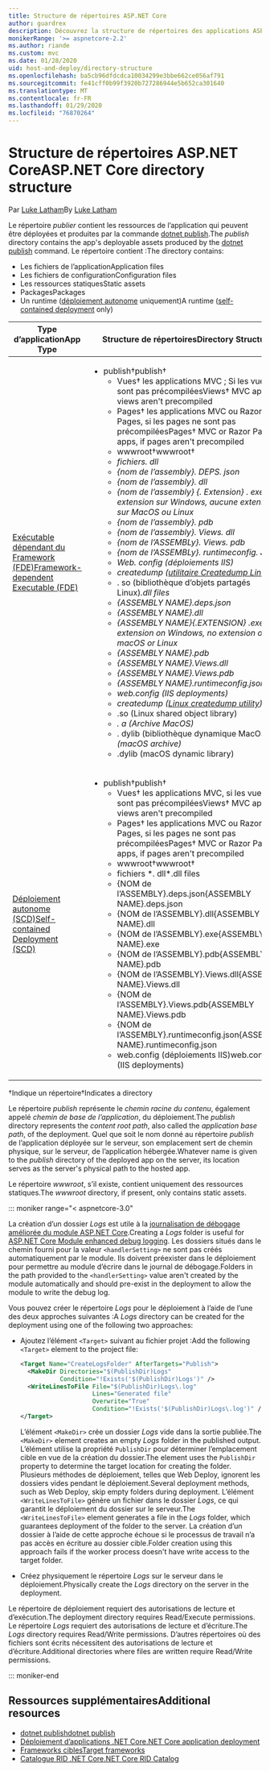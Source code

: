 ```yaml
---
title: Structure de répertoires ASP.NET Core
author: guardrex
description: Découvrez la structure de répertoires des applications ASP.NET Core publiées.
monikerRange: '>= aspnetcore-2.2'
ms.author: riande
ms.custom: mvc
ms.date: 01/28/2020
uid: host-and-deploy/directory-structure
ms.openlocfilehash: ba5cb96dfdcdca10034299e3bbe662ce056af791
ms.sourcegitcommit: fe41cff0b99f3920b727286944e5b652ca301640
ms.translationtype: MT
ms.contentlocale: fr-FR
ms.lasthandoff: 01/29/2020
ms.locfileid: "76870264"
---
```

# <a name="aspnet-core-directory-structure"></a><span data-ttu-id="a70f3-103">Structure de répertoires ASP.NET Core</span><span class="sxs-lookup"><span data-stu-id="a70f3-103">ASP.NET Core directory structure</span></span>

<span data-ttu-id="a70f3-104">Par [Luke Latham](https://github.com/guardrex)</span><span class="sxs-lookup"><span data-stu-id="a70f3-104">By [Luke Latham](https://github.com/guardrex)</span></span>

<span data-ttu-id="a70f3-105">Le répertoire *publier* contient les ressources de l’application qui peuvent être déployées et produites par la commande [dotnet publish](/dotnet/core/tools/dotnet-publish).</span><span class="sxs-lookup"><span data-stu-id="a70f3-105">The *publish* directory contains the app's deployable assets produced by the [dotnet publish](/dotnet/core/tools/dotnet-publish) command.</span></span> <span data-ttu-id="a70f3-106">Le répertoire contient :</span><span class="sxs-lookup"><span data-stu-id="a70f3-106">The directory contains:</span></span>

* <span data-ttu-id="a70f3-107">Les fichiers de l’application</span><span class="sxs-lookup"><span data-stu-id="a70f3-107">Application files</span></span>
* <span data-ttu-id="a70f3-108">Les fichiers de configuration</span><span class="sxs-lookup"><span data-stu-id="a70f3-108">Configuration files</span></span>
* <span data-ttu-id="a70f3-109">Les ressources statiques</span><span class="sxs-lookup"><span data-stu-id="a70f3-109">Static assets</span></span>
* <span data-ttu-id="a70f3-110">Packages</span><span class="sxs-lookup"><span data-stu-id="a70f3-110">Packages</span></span>
* <span data-ttu-id="a70f3-111">Un runtime ([déploiement autonome](/dotnet/core/deploying/#self-contained-deployments-scd) uniquement)</span><span class="sxs-lookup"><span data-stu-id="a70f3-111">A runtime ([self-contained deployment](/dotnet/core/deploying/#self-contained-deployments-scd) only)</span></span>

| <span data-ttu-id="a70f3-112">Type d’application</span><span class="sxs-lookup"><span data-stu-id="a70f3-112">App Type</span></span> | <span data-ttu-id="a70f3-113">Structure de répertoires</span><span class="sxs-lookup"><span data-stu-id="a70f3-113">Directory Structure</span></span> |
| -------- | ------------------- |
| [<span data-ttu-id="a70f3-114">Exécutable dépendant du Framework (FDE)</span><span class="sxs-lookup"><span data-stu-id="a70f3-114">Framework-dependent Executable (FDE)</span></span>](/dotnet/core/deploying/#framework-dependent-executables-fde) | <ul><li><span data-ttu-id="a70f3-115">publish&dagger;</span><span class="sxs-lookup"><span data-stu-id="a70f3-115">publish&dagger;</span></span><ul><li><span data-ttu-id="a70f3-116">Vues&dagger; les applications MVC ; Si les vues ne sont pas précompilées</span><span class="sxs-lookup"><span data-stu-id="a70f3-116">Views&dagger; MVC apps; if views aren't precompiled</span></span></li><li><span data-ttu-id="a70f3-117">Pages&dagger; les applications MVC ou Razor Pages, si les pages ne sont pas précompilées</span><span class="sxs-lookup"><span data-stu-id="a70f3-117">Pages&dagger; MVC or Razor Pages apps, if pages aren't precompiled</span></span></li><li><span data-ttu-id="a70f3-118">wwwroot&dagger;</span><span class="sxs-lookup"><span data-stu-id="a70f3-118">wwwroot&dagger;</span></span></li><li><span data-ttu-id="a70f3-119">*fichiers. dll</li><li>{nom de l’assembly}. DEPS. json</li><li>{nom de l’assembly}. dll</li><li>{nom de l’assembly} {. Extension} *. exe* extension sur Windows, aucune extension sur MacOS ou Linux</li><li>{nom de l’assembly}. pdb</li><li>{nom de l’assembly}. Views. dll</li><li>{nom de l’ASSEMBLy}. Views. pdb</li><li>{nom de l’ASSEMBLy}. runtimeconfig. JSON</li><li>Web. config (déploiements IIS)</li><li>createdump ([utilitaire Createdump Linux](https://github.com/dotnet/coreclr/blob/master/Documentation/botr/xplat-minidump-generation.md#configurationpolicy))* </li><li>. so (bibliothèque d’objets partagés Linux)</span><span class="sxs-lookup"><span data-stu-id="a70f3-119">*.dll files</li><li>{ASSEMBLY NAME}.deps.json</li><li>{ASSEMBLY NAME}.dll</li><li>{ASSEMBLY NAME}{.EXTENSION} *.exe* extension on Windows, no extension on macOS or Linux</li><li>{ASSEMBLY NAME}.pdb</li><li>{ASSEMBLY NAME}.Views.dll</li><li>{ASSEMBLY NAME}.Views.pdb</li><li>{ASSEMBLY NAME}.runtimeconfig.json</li><li>web.config (IIS deployments)</li><li>createdump ([Linux createdump utility](https://github.com/dotnet/coreclr/blob/master/Documentation/botr/xplat-minidump-generation.md#configurationpolicy))</li><li>*.so (Linux shared object library)</span></span></li><li><span data-ttu-id="a70f3-120">*. a (Archive MacOS)</li><li>* . dylib (bibliothèque dynamique MacOS)</span><span class="sxs-lookup"><span data-stu-id="a70f3-120">*.a (macOS archive)</li><li>*.dylib (macOS dynamic library)</span></span></li></ul></li></ul> |
| [<span data-ttu-id="a70f3-121">Déploiement autonome (SCD)</span><span class="sxs-lookup"><span data-stu-id="a70f3-121">Self-contained Deployment (SCD)</span></span>](/dotnet/core/deploying/#self-contained-deployments-scd) | <ul><li><span data-ttu-id="a70f3-122">publish&dagger;</span><span class="sxs-lookup"><span data-stu-id="a70f3-122">publish&dagger;</span></span><ul><li><span data-ttu-id="a70f3-123">Vues&dagger; les applications MVC, si les vues ne sont pas précompilées</span><span class="sxs-lookup"><span data-stu-id="a70f3-123">Views&dagger; MVC apps, if views aren't precompiled</span></span></li><li><span data-ttu-id="a70f3-124">Pages&dagger; les applications MVC ou Razor Pages, si les pages ne sont pas précompilées</span><span class="sxs-lookup"><span data-stu-id="a70f3-124">Pages&dagger; MVC or Razor Pages apps, if pages aren't precompiled</span></span></li><li><span data-ttu-id="a70f3-125">wwwroot&dagger;</span><span class="sxs-lookup"><span data-stu-id="a70f3-125">wwwroot&dagger;</span></span></li><li><span data-ttu-id="a70f3-126">fichiers \*. dll</span><span class="sxs-lookup"><span data-stu-id="a70f3-126">\*.dll files</span></span></li><li><span data-ttu-id="a70f3-127">{NOM de l’ASSEMBLY}.deps.json</span><span class="sxs-lookup"><span data-stu-id="a70f3-127">{ASSEMBLY NAME}.deps.json</span></span></li><li><span data-ttu-id="a70f3-128">{NOM de l’ASSEMBLY}.dll</span><span class="sxs-lookup"><span data-stu-id="a70f3-128">{ASSEMBLY NAME}.dll</span></span></li><li><span data-ttu-id="a70f3-129">{NOM de l’ASSEMBLY}.exe</span><span class="sxs-lookup"><span data-stu-id="a70f3-129">{ASSEMBLY NAME}.exe</span></span></li><li><span data-ttu-id="a70f3-130">{NOM de l’ASSEMBLY}.pdb</span><span class="sxs-lookup"><span data-stu-id="a70f3-130">{ASSEMBLY NAME}.pdb</span></span></li><li><span data-ttu-id="a70f3-131">{NOM de l’ASSEMBLY}.Views.dll</span><span class="sxs-lookup"><span data-stu-id="a70f3-131">{ASSEMBLY NAME}.Views.dll</span></span></li><li><span data-ttu-id="a70f3-132">{NOM de l’ASSEMBLY}.Views.pdb</span><span class="sxs-lookup"><span data-stu-id="a70f3-132">{ASSEMBLY NAME}.Views.pdb</span></span></li><li><span data-ttu-id="a70f3-133">{NOM de l’ASSEMBLY}.runtimeconfig.json</span><span class="sxs-lookup"><span data-stu-id="a70f3-133">{ASSEMBLY NAME}.runtimeconfig.json</span></span></li><li><span data-ttu-id="a70f3-134">web.config (déploiements IIS)</span><span class="sxs-lookup"><span data-stu-id="a70f3-134">web.config (IIS deployments)</span></span></li></ul></li></ul> |

<span data-ttu-id="a70f3-135">&dagger;Indique un répertoire</span><span class="sxs-lookup"><span data-stu-id="a70f3-135">&dagger;Indicates a directory</span></span>

<span data-ttu-id="a70f3-136">Le répertoire *publish* représente le *chemin racine du contenu*, également appelé *chemin de base de l’application*, du déploiement.</span><span class="sxs-lookup"><span data-stu-id="a70f3-136">The *publish* directory represents the *content root path*, also called the *application base path*, of the deployment.</span></span> <span data-ttu-id="a70f3-137">Quel que soit le nom donné au répertoire *publish* de l’application déployée sur le serveur, son emplacement sert de chemin physique, sur le serveur, de l’application hébergée.</span><span class="sxs-lookup"><span data-stu-id="a70f3-137">Whatever name is given to the *publish* directory of the deployed app on the server, its location serves as the server's physical path to the hosted app.</span></span>

<span data-ttu-id="a70f3-138">Le répertoire *wwwroot*, s’il existe, contient uniquement des ressources statiques.</span><span class="sxs-lookup"><span data-stu-id="a70f3-138">The *wwwroot* directory, if present, only contains static assets.</span></span>

::: moniker range="< aspnetcore-3.0"

<span data-ttu-id="a70f3-139">La création d’un dossier *Logs* est utile à la [journalisation de débogage améliorée du module ASP.NET Core](xref:host-and-deploy/aspnet-core-module#enhanced-diagnostic-logs).</span><span class="sxs-lookup"><span data-stu-id="a70f3-139">Creating a *Logs* folder is useful for [ASP.NET Core Module enhanced debug logging](xref:host-and-deploy/aspnet-core-module#enhanced-diagnostic-logs).</span></span> <span data-ttu-id="a70f3-140">Les dossiers situés dans le chemin fourni pour la valeur `<handlerSetting>` ne sont pas créés automatiquement par le module. Ils doivent préexister dans le déploiement pour permettre au module d’écrire dans le journal de débogage.</span><span class="sxs-lookup"><span data-stu-id="a70f3-140">Folders in the path provided to the `<handlerSetting>` value aren't created by the module automatically and should pre-exist in the deployment to allow the module to write the debug log.</span></span>

<span data-ttu-id="a70f3-141">Vous pouvez créer le répertoire *Logs* pour le déploiement à l’aide de l’une des deux approches suivantes :</span><span class="sxs-lookup"><span data-stu-id="a70f3-141">A *Logs* directory can be created for the deployment using one of the following two approaches:</span></span>

* <span data-ttu-id="a70f3-142">Ajoutez l’élément `<Target>` suivant au fichier projet :</span><span class="sxs-lookup"><span data-stu-id="a70f3-142">Add the following `<Target>` element to the project file:</span></span>

   ```xml
   <Target Name="CreateLogsFolder" AfterTargets="Publish">
     <MakeDir Directories="$(PublishDir)Logs" 
              Condition="!Exists('$(PublishDir)Logs')" />
     <WriteLinesToFile File="$(PublishDir)Logs\.log" 
                       Lines="Generated file" 
                       Overwrite="True" 
                       Condition="!Exists('$(PublishDir)Logs\.log')" />
   </Target>
   ```

   <span data-ttu-id="a70f3-143">L’élément `<MakeDir>` crée un dossier *Logs* vide dans la sortie publiée.</span><span class="sxs-lookup"><span data-stu-id="a70f3-143">The `<MakeDir>` element creates an empty *Logs* folder in the published output.</span></span> <span data-ttu-id="a70f3-144">L’élément utilise la propriété `PublishDir` pour déterminer l’emplacement cible en vue de la création du dossier.</span><span class="sxs-lookup"><span data-stu-id="a70f3-144">The element uses the `PublishDir` property to determine the target location for creating the folder.</span></span> <span data-ttu-id="a70f3-145">Plusieurs méthodes de déploiement, telles que Web Deploy, ignorent les dossiers vides pendant le déploiement.</span><span class="sxs-lookup"><span data-stu-id="a70f3-145">Several deployment methods, such as Web Deploy, skip empty folders during deployment.</span></span> <span data-ttu-id="a70f3-146">L’élément `<WriteLinesToFile>` génère un fichier dans le dossier *Logs*, ce qui garantit le déploiement du dossier sur le serveur.</span><span class="sxs-lookup"><span data-stu-id="a70f3-146">The `<WriteLinesToFile>` element generates a file in the *Logs* folder, which guarantees deployment of the folder to the server.</span></span> <span data-ttu-id="a70f3-147">La création d’un dossier à l’aide de cette approche échoue si le processus de travail n’a pas accès en écriture au dossier cible.</span><span class="sxs-lookup"><span data-stu-id="a70f3-147">Folder creation using this approach fails if the worker process doesn't have write access to the target folder.</span></span>

* <span data-ttu-id="a70f3-148">Créez physiquement le répertoire *Logs* sur le serveur dans le déploiement.</span><span class="sxs-lookup"><span data-stu-id="a70f3-148">Physically create the *Logs* directory on the server in the deployment.</span></span>

<span data-ttu-id="a70f3-149">Le répertoire de déploiement requiert des autorisations de lecture et d’exécution.</span><span class="sxs-lookup"><span data-stu-id="a70f3-149">The deployment directory requires Read/Execute permissions.</span></span> <span data-ttu-id="a70f3-150">Le répertoire *Logs* requiert des autorisations de lecture et d’écriture.</span><span class="sxs-lookup"><span data-stu-id="a70f3-150">The *Logs* directory requires Read/Write permissions.</span></span> <span data-ttu-id="a70f3-151">D’autres répertoires où des fichiers sont écrits nécessitent des autorisations de lecture et d’écriture.</span><span class="sxs-lookup"><span data-stu-id="a70f3-151">Additional directories where files are written require Read/Write permissions.</span></span>

::: moniker-end

## <a name="additional-resources"></a><span data-ttu-id="a70f3-152">Ressources supplémentaires</span><span class="sxs-lookup"><span data-stu-id="a70f3-152">Additional resources</span></span>

* [<span data-ttu-id="a70f3-153">dotnet publish</span><span class="sxs-lookup"><span data-stu-id="a70f3-153">dotnet publish</span></span>](/dotnet/core/tools/dotnet-publish)
* [<span data-ttu-id="a70f3-154">Déploiement d’applications .NET Core</span><span class="sxs-lookup"><span data-stu-id="a70f3-154">.NET Core application deployment</span></span>](/dotnet/core/deploying/)
* [<span data-ttu-id="a70f3-155">Frameworks cibles</span><span class="sxs-lookup"><span data-stu-id="a70f3-155">Target frameworks</span></span>](/dotnet/standard/frameworks)
* [<span data-ttu-id="a70f3-156">Catalogue RID .NET Core</span><span class="sxs-lookup"><span data-stu-id="a70f3-156">.NET Core RID Catalog</span></span>](/dotnet/core/rid-catalog)
